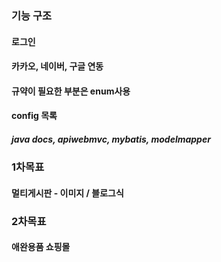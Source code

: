 ### 기능 구조
#### 로그인
#### 카카오, 네이버, 구글 연동
#### 규약이 필요한 부분은 enum사용
#### config 목록
##### java docs, apiwebmvc, mybatis, modelmapper

### 1차목표
#### 멀티게시판 - 이미지 / 블로그식

### 2차목표
#### 애완용품 쇼핑몰 